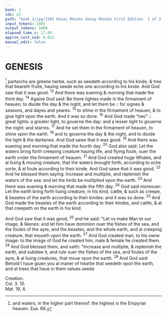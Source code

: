```yaml
---
book: 1
idx: 22
path: "book_1/jpg/1582 Douai Rheims Douay Rheims First Edition  1 of 3 1609 Old Testament.pdf-22.jpg"
input_tokens: 2405
output_tokens: 1008
elapsed_time_s: 17.09
approx_cost_usd: 0.022
manual_edit: false
---
```

# GENESIS

[^1] partarchs are greene herbe, such as seedeth according to his kinde, & tree that beareth fruite, hauing seede eche one according to his kinde. And God saw that it was good. <sup>13</sup> And there was euening & morning that made the third day. <sup>14</sup> Againe God said: Be there lightes made in the firmament of heauen, to diuide the day & the night, and let them be :: for signes & seasons, and dayes and yeares: <sup>15</sup> to shine in the firmament of heauen, & to giue light vpon the earth. And it was so done. <sup>16</sup> And God made "two" :: great lights: a greater light, to gouerne the day: and a lesser light to gouerne the night: and starres. <sup>17</sup> And he set them in the firmament of heauen, to shine vpon the earth. <sup>18</sup> and to gouerne the day & the night, and to diuide the light & the darkenes. And God sawe that it was good. <sup>19</sup> And there was euening and morning that made the fourth day. <sup>20</sup> God also said: Let the waters bring forth creeping creature hauing life, and flying foule, ouer the earth vnder the firmament of heauen. <sup>21</sup> And God created huge Whales, and al liuing & mouing creature, that the waters brought forth, according to eche sorte, & al foule according to their kinde. And God sawe that it was good. <sup>22</sup> And he blessed them saying: Increase and multiplie, and replenish the waters of the sea: and let the birds be multiplied vpon the earth. <sup>23</sup> And there was euening & morning that made the fifth day. <sup>24</sup> God said moreouer: Let the earth bring forth liuing creature, in his kind, cattle, & such as creepe, & beastes of the earth according to their kindes: and it was so done. <sup>25</sup> And God made the beastes of the earth according to their kindes, and cattle, & al that creepeth on the earth in his kind.

And God saw that it was good, <sup>26</sup> and he said: "Let vs make Man to our image, & likenes: and let him haue dominion ouer the fishes of the sea, and the foules of the ayre, and the beastes, and the whole earth, and al creeping creature, that moueth vpon the earth. <sup>27</sup> And God created man, to his owne image: to the image of God he created him, male & female he created them. <sup>28</sup> And God blessed them, and saith: "Increase and multiplie, & replenish the earth, and subdew it, and rule ouer the fishes of the sea, and foules of the ayre, & al liuing creatures, that moue vpon the earth. <sup>29</sup> And God said: Behold I haue giuen you al maner of hearbe that seedeth vpon the earth, and al trees that haue in them selues seede

[^1]: and waters, in the higher part thereof: the highest is the Empyrial heauen. Esa. 66.

[^2]: The lights made the first day, are disposed the fourth day in their proper courses for more distinction of times. S. Dionys. ca. 4. de diuin.nom. S. Tho. p. 1. q. 67. a. 4. & q. 70. a. 2.

[^3]: The Sunne & Moone: for though the moone is the least visible starre except Mercurie, yet it geueth more light on the earth by reason it is neerer, and so Moyses speaketh according to the vulgar capacitie and vse of things. Aug. li. 2. de Gen. ad lit. ca. 16.

<aside>Creation.</aside>

<aside>Col. 3. 10.</aside>

<aside>Mat. 19, 4.</aside>